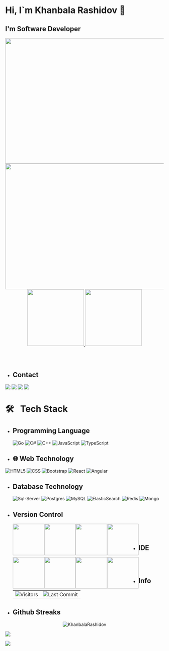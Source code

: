 # Hi, I`m Khanbala Rashidov 👋
## I'm Software Developer

<p align="center">
    <img style="float:left" src="https://gidigi.com/cdn/love.gif" width="640" height="400"/>
     <img style="float:left"  src="https://github.com/abhisheknaiidu/abhisheknaiidu/blob/master/code.gif?raw=true" width="640" height="400"/>
</p>
<p align="center">
  <a href="https://coderstats.net/github/#Dentrax">
    <img height="180em" src="https://github-readme-stats-eight-theta.vercel.app/api?username=KhanbalaRashidov&show_icons=true&theme=algolia&include_all_commits=true&count_private=true&line_height=26"/>
    <img height="180em" src="https://github-readme-stats-eight-theta.vercel.app/api/top-langs/?username=KhanbalaRashidov&layout=compact&langs_count=8&theme=algolia&line_height=26"/>
  </a>
</p> </br></br>

- ## Contact &nbsp;
 <div> 
  <a href="https://www.linkedin.com/in/rashidov-khanbala-b67453182/" target="_blank"><img src="https://img.shields.io/badge/-LinkedIn-%230077B5?style=for-the-badge&logo=linkedin&logoColor=white" target="_blank"></a> 
  <a href="https://www.instagram.com/rashidov.khanbala" target="_blank"><img src="https://img.shields.io/badge/-Instagram-%23E4405F?style=for-the-badge&logo=instagram&logoColor=white" target="_blank"></a>
  <a href = "mailto:reshidovxanbala@gmail.com"><img src="https://img.shields.io/badge/-Gmail-%23333?style=for-the-badge&logo=gmail&logoColor=white" target="_blank"></a>
  <a href = "https://t.me/RashidovKhanbala"><img src="https://img.shields.io/badge/-Telegram-%230077B5?style=for-the-badge&logo=telegram&logoColor=white"    target="_blank"></a>

# 🛠 &nbsp; Tech Stack

- ##  Programming Language &nbsp;
  ![Go](https://img.icons8.com/color/2x/golang.png)
  ![C#](https://img.icons8.com/color/2x/c-sharp-logo-2.png)
  ![C++](https://img.icons8.com/color/2x/c-plus-plus-logo.png)
  ![JavaScript](https://img.icons8.com/fluency/2x/javascript.png)
  ![TypeScript](https://img.icons8.com/fluency/2x/typescript--v2.png)
-  ## 🌐 Web Technology &nbsp;
  ![HTML5](https://img.icons8.com/color/2x/html-5.png)
  ![CSS](https://img.icons8.com/fluency/2x/css3.png)
  ![Bootstrap](https://img.icons8.com/color/2x/bootstrap.png)
  ![React](https://img.icons8.com/color/2x/react-native.png)
  ![Angular](https://img.icons8.com/color/2x/angularjs.png)
- ##  Database Technology &nbsp;
  ![Sql-Server](https://img.icons8.com/color/2x/microsoft-sql-server.png)
  ![Postgres](https://img.icons8.com/color/2x/postgreesql.png)
  ![MySQL](https://img.icons8.com/color/2x/mysql-logo.png)
  ![ElasticSearch](https://img.icons8.com/color/2x/elasticsearch.png)
  ![Redis](https://img.icons8.com/color/2x/redis.png)
  ![Mongo](https://img.icons8.com/color/2x/mongodb.png)
- ##  Version Control &nbsp;
  <img style="float:left"  src="https://img.icons8.com/color/2x/git.png" width="100" height="100"/>  
  <img style="float:left"  src="https://img.icons8.com/nolan/2x/github.png" width="100" height="100"/>
  <img style="float:left"  src="https://img.icons8.com/color/2x/gitlab.png" width="100" height="100"/>
  <img style="float:left"  src="https://img.icons8.com/color/2x/bitbucket.png" width="100" height="100"/>  </br></br>
- ##  IDE  &nbsp;
  <img style="float:left"  src="https://img.icons8.com/fluency/2x/visual-studio.png" width="100" height="100"/>  
  <img style="float:left"  src="https://img.icons8.com/color/2x/visual-studio-code-2019.png" width="100" height="100"/>
  <img style="float:left"  src="https://www.alternatifle.com/wp-content/uploads/2020/01/5e27cfead28a0.png" width="100" height="100"/>
  <img style="float:left"  src="https://www.alternatifle.com/wp-content/uploads/2020/11/5fab82a49fa1b.png" width="100" height="100"/>  </br></br>
- ## Info &nbsp;
  <table>
  <tr>
     <td ><img alt="Visitors" src="https://komarev.com/ghpvc/?username=KhanbalaRashidov&style=flat&labelColor=black&logo=github&label=PROFILE+VIEWS&color=29bf12"/>      </td>
       <td  ><img alt="Last Commit" src="https://img.shields.io/github/last-commit/KhanbalaRashidov/KhanbalaRashidov?         logo=markdown&label=LAST+UPDATE&color=29bf12&style=flat">
  </td>
       </tr></table>  
  
- ## Github Streaks &nbsp;
<p align="center"><img src="https://github-readme-streak-stats.herokuapp.com/?user=KhanbalaRashidov&theme=black-ice&hide_border=true&stroke=0000&background=0D1117&ring=e05397&fire=e05397&currStreakLabel=e05397&bg_color=30,e96443,904e95&title_color=fff&text_color=fff" alt="KhanbalaRashidov" /></p>

![](./profile-green-animate.svg)


![](https://github.com/KhanbalaRashidov/KhanbalaRashidov/blob/output/github-contribution-grid-snake.svg)


<!--
**KhanbalaRashidov/KhanbalaRashidov** is a ✨ _special_ ✨ repository because its `README.md` (this file) appears on your GitHub profile.

Here are some ideas to get you started:

- 🔭 I’m currently working on ...
- 🌱 I’m currently learning ...
- 👯 I’m looking to collaborate on ...
- 🤔 I’m looking for help with ...
- 💬 Ask me about ...
- 📫 How to reach me: ...
- 😄 Pronouns: ...
- ⚡ Fun fact: ...
-->
